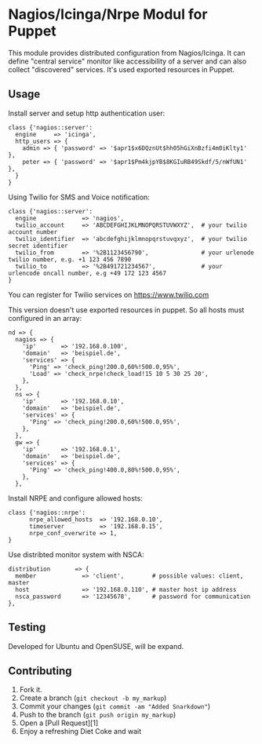 Nagios/Icinga/Nrpe Modul for Puppet
===================================

This module provides distributed configuration from Nagios/Icinga. It can define
"central service" monitor like accessibility of a server and can also collect
"discovered" services. It's used exported resources in Puppet.

Usage
-----


Install server and setup http authentication user:

    class {'nagios::server':
      engine     => 'icinga',
      http_users => {
        admin => { 'password' => '$apr1$x6DQznUt$hh05hGiXnBzfi4m0iKlty1' },
        peter => { 'password' => '$apr1$Pm4kjpYB$8KGIuRB49Skdf/5/nWfUN1' },
      }
    }

Using Twilio for SMS and Voice notification:

    class {'nagios::server':
      engine             => 'nagios',
      twilio_account     => 'ABCDEFGHIJKLMNOPQRSTUVWXYZ',  # your twilio account number
      twilio_identifier  => 'abcdefghijklmnopqrstuvqxyz',  # your twilio secret identifier
      twilio_from        => '%2B1123456790',               # your urlenode twilio number, e.g. +1 123 456 7890
      twilio_to          => '%2B491721234567',             # your urlencode oncall number, e.g +49 172 123 4567
    }

You can register for Twilio services on https://www.twilio.com

This version doesn't use exported resources in puppet. So all hosts must configured in an array:

    nd => {
      nagios => {
        'ip'       => '192.168.0.100',
        'domain'   => 'beispiel.de',
        'services' => {
          'Ping' => 'check_ping!200.0,60%!500.0,95%',
          'Load' => 'check_nrpe!check_load!15 10 5 30 25 20',
        },
      },
      ns => {
        'ip'       => '192.168.0.10',
        'domain'   => 'beispiel.de',
        'services' => {
          'Ping' => 'check_ping!200.0,60%!500.0,95%',
        },
      },
      gw => {
        'ip'       => '192.168.0.1',
        'domain'   => 'beispiel.de',
        'services' => {
          'Ping' => 'check_ping!400.0,80%!500.0,95%',
        },
      },

Install NRPE and configure allowed hosts:

	class {'nagios::nrpe':
          nrpe_allowed_hosts  => '192.168.0.10',
          timeserver          => '192.168.0.15',
          nrpe_conf_overwrite => 1,
	}

Use distribted monitor system with NSCA:

    distribution       => {
      member             => 'client',        # possible values: client, master
      host               => '192.168.0.110', # master host ip address
      nsca_password      => '12345678',      # password for communication
    },


Testing
-------

Developed for Ubuntu and OpenSUSE, will be expand. 


Contributing
------------

1. Fork it.
2. Create a branch (`git checkout -b my_markup`)
3. Commit your changes (`git commit -am "Added Snarkdown"`)
4. Push to the branch (`git push origin my_markup`)
5. Open a [Pull Request][1]
6. Enjoy a refreshing Diet Coke and wait



